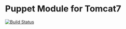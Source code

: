 # Puppet Module for Tomcat7

[![Build Status](https://travis-ci.org/actionjack/puppet-tomcat7.png)](https://travis-ci.org/actionjack/puppet-tomcat7)
